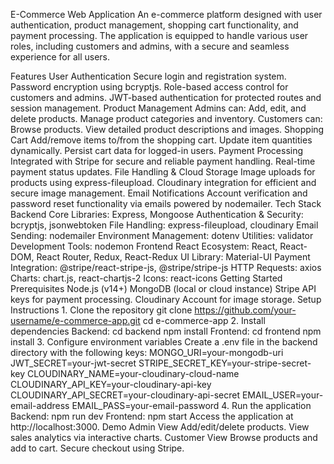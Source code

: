 E-Commerce Web Application
  An e-commerce platform designed with user authentication, product management, shopping cart functionality, and payment processing. The application is equipped to handle various user roles, including customers and admins, with a secure and seamless experience for all users.

Features
  User Authentication
    Secure login and registration system.
    Password encryption using bcryptjs.
    Role-based access control for customers and admins.
    JWT-based authentication for protected routes and session management.
  Product Management
    Admins can:
      Add, edit, and delete products.
      Manage product categories and inventory.
    Customers can:
      Browse products.
      View detailed product descriptions and images.
  Shopping Cart
    Add/remove items to/from the shopping cart.
    Update item quantities dynamically.
    Persist cart data for logged-in users.
  Payment Processing
    Integrated with Stripe for secure and reliable payment handling.
    Real-time payment status updates.
  File Handling & Cloud Storage
    Image uploads for products using express-fileupload.
    Cloudinary integration for efficient and secure image management.
  Email Notifications
    Account verification and password reset functionality via emails powered by nodemailer.
Tech Stack
  Backend
    Core Libraries: Express, Mongoose
    Authentication & Security: bcryptjs, jsonwebtoken
    File Handling: express-fileupload, cloudinary
    Email Sending: nodemailer
    Environment Management: dotenv
    Utilities: validator
    Development Tools: nodemon
  Frontend
    React Ecosystem: React, React-DOM, React Router, Redux, React-Redux
    UI Library: Material-UI
    Payment Integration: @stripe/react-stripe-js, @stripe/stripe-js
    HTTP Requests: axios
    Charts: chart.js, react-chartjs-2
    Icons: react-icons
Getting Started
  Prerequisites
    Node.js (v14+)
    MongoDB (local or cloud instance)
    Stripe API keys for payment processing.
    Cloudinary Account for image storage.
  Setup Instructions
    1. Clone the repository
      git clone https://github.com/your-username/e-commerce-app.git
      cd e-commerce-app
    2. Install dependencies
      Backend:
        cd backend
        npm install
      Frontend:
        cd frontend
        npm install
    3. Configure environment variables
  Create a .env file in the backend directory with the following keys:
    MONGO_URI=your-mongodb-uri
    JWT_SECRET=your-jwt-secret
    STRIPE_SECRET_KEY=your-stripe-secret-key
    CLOUDINARY_NAME=your-cloudinary-cloud-name
    CLOUDINARY_API_KEY=your-cloudinary-api-key
    CLOUDINARY_API_SECRET=your-cloudinary-api-secret
    EMAIL_USER=your-email-address
    EMAIL_PASS=your-email-password
  4. Run the application
    Backend:
      npm run dev
    Frontend:
      npm start
Access the application at http://localhost:3000.
Demo
  Admin View
    Add/edit/delete products.
    View sales analytics via interactive charts.
  Customer View
    Browse products and add to cart.
    Secure checkout using Stripe.
